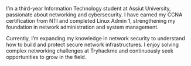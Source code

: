 I’m a third-year Information Technology student at Assiut University, passionate about networking and cybersecurity. I have earned my CCNA certification from NTI and completed Linux Admin 1, strengthening my foundation in network administration and system management.

Currently, I’m expanding my knowledge in network security to understand how to build and protect secure network infrastructures. I enjoy solving complex networking challenges at Tryhackme and continuously seek opportunities to grow in the field.


